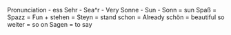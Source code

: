 Pronunciation - ess
Sehr - Sea^r - Very
Sonne - Sun -
Sonn = sun
Spaß = Spazz = Fun +
stehen = Steyn = stand
schon = Already
schön = beautiful
so weiter = so on
Sagen = to say
